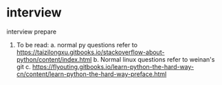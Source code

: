 # interview
interview prepare

1. To be read:
a. normal py questions refer to https://taizilongxu.gitbooks.io/stackoverflow-about-python/content/index.html
b. Normal linux questions refer to weinan's git
c. https://flyouting.gitbooks.io/learn-python-the-hard-way-cn/content/learn-python-the-hard-way-preface.html
